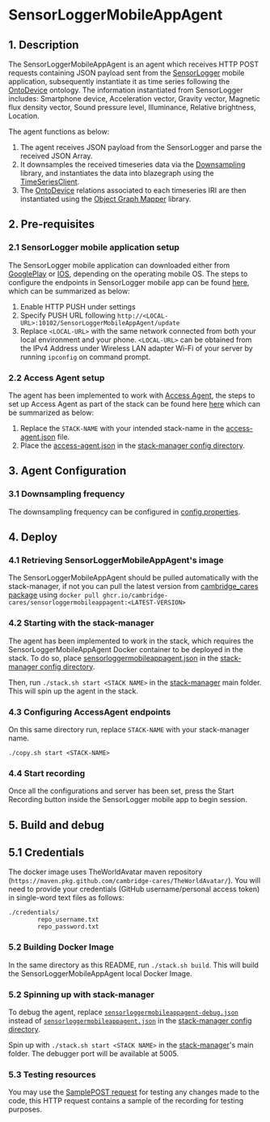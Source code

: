 # SensorLoggerMobileAppAgent
## 1. Description
The SensorLoggerMobileAppAgent is an agent which receives HTTP POST requests containing JSON payload sent from the [SensorLogger](https://github.com/tszheichoi/awesome-sensor-logger) mobile application, subsequently instantiate it as time series following the [OntoDevice](https://github.com/cambridge-cares/TheWorldAvatar/tree/main/JPS_Ontology/ontology/ontodevice) ontology. The information instantiated from SensorLogger includes: Smartphone device, Acceleration vector, Gravity vector, Magnetic flux density vector, Sound pressure level, Illuminance, Relative brightness, Location. 

The agent functions as below:
1) The agent receives JSON payload from the SensorLogger and parse the received JSON Array.
2) It downsamples the received timeseries data via the [Downsampling](https://github.com/cambridge-cares/TheWorldAvatar/tree/main/core/downsampling) library, and instantiates the data into blazegraph using the [TimeSeriesClient](https://github.com/cambridge-cares/TheWorldAvatar/tree/main/JPS_BASE_LIB/src/main/java/uk/ac/cam/cares/jps/base/timeseries). 
3) The [OntoDevice](https://github.com/cambridge-cares/TheWorldAvatar/tree/main/JPS_Ontology/ontology/ontodevice) relations associated to each timeseries IRI are then instantiated using the [Object Graph Mapper](https://github.com/cambridge-cares/TheWorldAvatar/tree/main/core/ogm) library.

## 2. Pre-requisites
### 2.1 SensorLogger mobile application setup 
The SensorLogger mobile application can downloaded either from [GooglePlay](https://play.google.com/store/apps/details?id=com.kelvin.sensorapp&hl=en&gl=US) or [IOS](https://apps.apple.com/us/app/sensor-logger/id1531582925), depending on the operating mobile OS. The steps to configure the endpoints in SensorLogger mobile app can be found [here](https://github.com/tszheichoi/awesome-sensor-logger#Live-Data-Streaming), which can be summarized as below:
1) Enable HTTP PUSH under settings 
2) Specify PUSH URL following `http://<LOCAL-URL>:10102/SensorLoggerMobileAppAgent/update`
3) Replace `<LOCAL-URL>` with the same network connected from both your local environment and your phone. `<LOCAL-URL>` can be obtained from the IPv4 Address under Wireless LAN adapter Wi-Fi of your server by running `ipconfig` on command prompt.

### 2.2 Access Agent setup
The agent has been implemented to work with [Access Agent](https://github.com/cambridge-cares/TheWorldAvatar/tree/main/Agents/AccessAgent), the steps to set up Access Agent as part of the stack can be found here [here](https://github.com/cambridge-cares/TheWorldAvatar/tree/main/Agents/AccessAgent#spinning-up-the-access-agent-as-part-of-a-stack) which can be summarized as below:
1) Replace the `STACK-NAME` with your intended stack-name in the [access-agent.json](https://github.com/cambridge-cares/TheWorldAvatar/blob/main/Agents/AccessAgent/access-agent-dev-stack/access-agent.json) file.
2) Place the [access-agent.json](https://github.com/cambridge-cares/TheWorldAvatar/blob/main/Agents/AccessAgent/access-agent-dev-stack/access-agent.json) in the [stack-manager config directory].

## 3. Agent Configuration 
### 3.1 Downsampling frequency
The downsampling frequency can be configured in [config.properties](sensorloggermobileappagent/src/main/resources/config.properties).

## 4. Deploy 
### 4.1 Retrieving SensorLoggerMobileAppAgent's image
The SensorLoggerMobileAppAgent should be pulled automatically with the stack-manager, if not you can pull the latest version from [cambridge_cares package](https://github.com/orgs/cambridge-cares/packages/container/package/sensorloggermobileappagent) using `docker pull ghcr.io/cambridge-cares/sensorloggermobileappagent:<LATEST-VERSION>`

### 4.2 Starting with the stack-manager
The agent has been implemented to work in the stack, which requires the SensorLoggerMobileAppAgent Docker container to be deployed in the stack. To do so, place [sensorloggermobileappagent.json](stack-manager-config/inputs/config/services/sensorloggermobileappagent.json) in the [stack-manager config directory].

Then, run `./stack.sh start <STACK NAME>` in the [stack-manager] main folder. This will spin up the agent in the stack.

### 4.3 Configuring AccessAgent endpoints 
On this same directory run, replace `STACK-NAME` with your stack-manager name.
```
./copy.sh start <STACK-NAME>
```

### 4.4 Start recording
Once all the configurations and server has been set, press the Start Recording button inside the SensorLogger mobile app to begin session. 

## 5. Build and debug
## 5.1 Credentials
The docker image uses TheWorldAvatar maven repository (`https://maven.pkg.github.com/cambridge-cares/TheWorldAvatar/`).
You will need to provide your credentials (GitHub username/personal access token) in single-word text files as follows:
```
./credentials/
        repo_username.txt
        repo_password.txt
```

### 5.2 Building Docker Image
In the same directory as this README, run `./stack.sh build`. This will build the SensorLoggerMobileAppAgent local Docker Image. 

### 5.2 Spinning up with stack-manager
To debug the agent, replace [`sensorloggermobileappagent-debug.json`](stack-manager-config/inputs/config/services/sensorloggermobileappagent-debug.json) instead of [`sensorloggermobileappagent.json`](stack-manager-config/inputs/config/services/sensorloggermobileappagent.json) in the [stack-manager config directory]. 

Spin up with `./stack.sh start <STACK NAME>` in the [stack-manager]'s main folder.
The debugger port will be available at 5005.

### 5.3 Testing resources
You may use the [SamplePOST request](sensorloggermobileappagent/src/main/resources/SamplePOST.http) for testing any changes made to the code, this HTTP request contains a sample of the recording for testing purposes.

[stack-manager]: https://github.com/cambridge-cares/TheWorldAvatar/tree/main/Deploy/stacks/dynamic/stack-manager
[stack-manager config directory]: https://github.com/cambridge-cares/TheWorldAvatar/tree/main/Deploy/stacks/dynamic/stack-manager/inputs/config/services